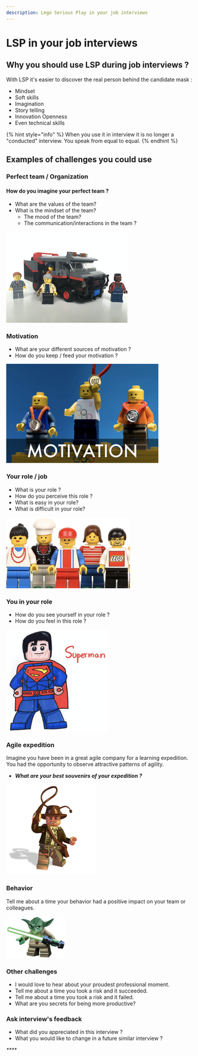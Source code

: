 ```yaml
---
description: Lego Serious Play in your job interviews
---
```


# LSP in your job interviews

## Why you should use LSP during job interviews ?

With LSP it's easier to discover the real person behind the candidate mask :

* Mindset
* Soft skills
* Imagination
* Story telling
* Innovation Openness
* Even technical skills

{% hint style="info" %}
When you use it in interview it is no longer a "conducted" interview. You speak from equal to equal.
{% endhint %}

## Examples of challenges you could use

### Perfect team / Organization

#### How do you imagine your perfect team ?

* What are the values of the team?
* What is the mindset of the team?
  * The mood of the team? 
  * The communication/interactions in the team ?

![](../../.gitbook/assets/image%20%28134%29.png)

### Motivation

* What are your different sources of motivation ? 
* How do you keep / feed your motivation ?

![](../../.gitbook/assets/image%20%28127%29.png)

### Your role / job

* What is your role ?
* How do you perceive this role ? 
* What is easy in your role? 
* What is difficult in your role?

![](../../.gitbook/assets/image%20%28133%29.png)

### You in your role

* How do you see yourself in your role ?
* How do you feel in this role ?

![](../../.gitbook/assets/image%20%28121%29.png)

### Agile expedition

Imagine you have been in a great agile company for a learning expedition. You had the opportunity to observe attractive patterns of agility.

* _**What are your best souvenirs of your expedition ?**_

![](../../.gitbook/assets/image%20%28135%29.png)

### Behavior

Tell me about a time your behavior had a positive impact on your team or colleagues.

![](../../.gitbook/assets/image%20%28120%29.png)

### Other challenges

* I would love to hear about your proudest professional moment. 
* Tell me about a time you took a risk and it succeeded. 
* Tell me about a time you took a risk and it failed.
* What are you secrets for being more productive?

### Ask interview's feedback

* What did you appreciated in this interview ?
* What you would like to change in a future similar interview ?

_\*\*\*\*_




